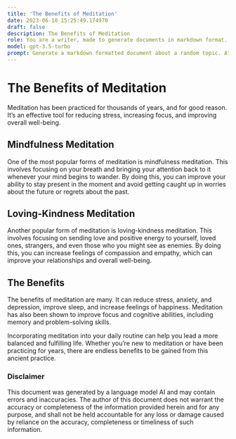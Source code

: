 ```yaml
---
title: 'The Benefits of Meditation'
date: 2023-06-10 15:25:49.174970
draft: false
description: The Benefits of Meditation
role: You are a writer, made to generate documents in markdown format. It is very important that all of the documents you generate are in valid markdown format.
model: gpt-3.5-turbo
prompt: Generate a markdown formatted document about a random topic. At the bottom, include a disclaimer explaining that the document was generated by you. The first line of the document should be the title. Make sure that the entire document is in proper markdown format, using a mix of various tags to make the document visually appealing.
---
```


# The Benefits of Meditation

Meditation has been practiced for thousands of years, and for good reason. It’s an effective tool for reducing stress, increasing focus, and improving overall well-being. 

## Mindfulness Meditation

One of the most popular forms of meditation is mindfulness meditation. This involves focusing on your breath and bringing your attention back to it whenever your mind begins to wander. By doing this, you can improve your ability to stay present in the moment and avoid getting caught up in worries about the future or regrets about the past. 

## Loving-Kindness Meditation

Another popular form of meditation is loving-kindness meditation. This involves focusing on sending love and positive energy to yourself, loved ones, strangers, and even those who you might see as enemies. By doing this, you can increase feelings of compassion and empathy, which can improve your relationships and overall well-being. 

## The Benefits

The benefits of meditation are many. It can reduce stress, anxiety, and depression, improve sleep, and increase feelings of happiness. Meditation has also been shown to improve focus and cognitive abilities, including memory and problem-solving skills. 

Incorporating meditation into your daily routine can help you lead a more balanced and fulfilling life. Whether you’re new to meditation or have been practicing for years, there are endless benefits to be gained from this ancient practice. 

### Disclaimer

This document was generated by a language model AI and may contain errors and inaccuracies. The author of this document does not warrant the accuracy or completeness of the information provided herein and for any purpose, and shall not be held accountable for any loss or damage caused by reliance on the accuracy, completeness or timeliness of such information.
